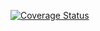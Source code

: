[![Coverage Status](https://coveralls.io/repos/github/felerminoali/osoma/badge.svg)](https://coveralls.io/github/felerminoali/osoma)